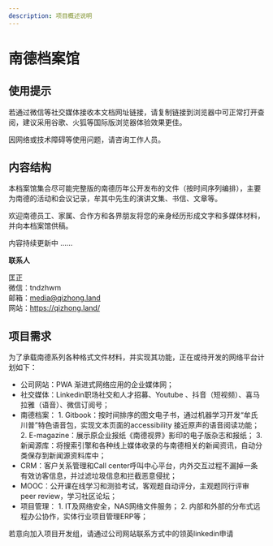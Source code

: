```yaml
---
description: 项目概述说明
---
```


# 南德档案馆

## **使用提示**

若通过微信等社交媒体接收本文档网址链接，请复制链接到浏览器中可正常打开查阅，建议采用谷歌、火狐等国际版浏览器体验效果更佳。

因网络或技术障碍等使用问题，请咨询工作人员。

## 内容结构

本档案馆集合尽可能完整版的南德历年公开发布的文件（按时间序列编排），主要为南德的活动和会议记录，牟其中先生的演讲文集、书信、文章等。

欢迎南德员工、家属、合作方和各界朋友将您的亲身经历形成文字和多媒体材料，并向本档案馆供稿。

内容持续更新中 ……

**联系人**  

匡正  
微信：tndzhwm  
邮箱：media@qizhong.land  
网站：[https://qizhong.land/ ](https://qizhong.land/%20)

## 项目需求

为了承载南德系列各种格式文件材料，并实现其功能，正在或待开发的网络平台计划如下：

* 公司网站：PWA 渐进式网络应用的企业媒体网；
* 社交媒体：Linkedin职场社交和人才招募、Youtube 、抖音（短视频）、喜马拉雅（语音）、微信订阅号；
* 南德档案： 1. Gitbook：按时间排序的图文电子书，通过机器学习开发“牟氏川普”特色语音包，实现文本页面的accessibility 接近原声的语音阅读功能； 2. E-magazine：展示原企业报纸《南德视界》影印的电子版杂志和报纸； 3. 新闻源库：将搜索引擎和各种线上媒体收录的与南德相关的新闻资讯，自动分类保存到新闻源资料库中；
* CRM：客户关系管理和Call center呼叫中心平台，内外交互过程不漏掉一条有效访客信息，并过滤垃圾信息和拦截恶意侵扰； 
* MOOC：公开课在线学习和测验考试，客观题自动评分，主观题同行评审peer review，学习社区论坛；
* 项目管理： 1. IT及网络安全，NAS网络文件服务； 2. 内部和外部的分布式远程办公协作，实体行业项目管理ERP等；

若意向加入项目开发组，请通过公司网站联系方式中的领英linkedin申请


